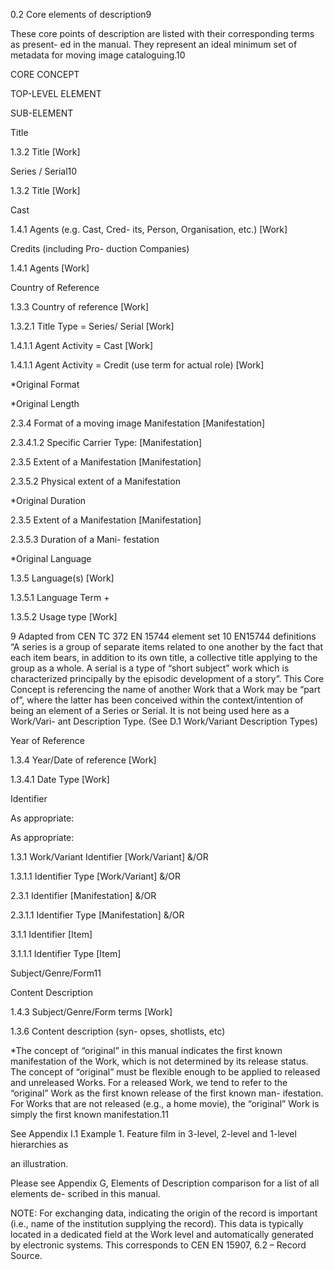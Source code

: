 0.2 Core elements of description9

These core points of description are listed with their corresponding terms as present-
ed in the manual. They represent an ideal minimum set of metadata for moving image
cataloguing.10

CORE CONCEPT

TOP-LEVEL ELEMENT

SUB-ELEMENT

Title

1.3.2  Title [Work]

Series / Serial10

1.3.2 Title [Work]

Cast

1.4.1 Agents (e.g. Cast, Cred-
its, Person, Organisation, etc.)
[Work]

Credits (including Pro-
duction Companies)

1.4.1 Agents [Work]

Country of Reference

1.3.3 Country of reference
[Work]

1.3.2.1 Title Type = Series/
Serial [Work]

1.4.1.1 Agent Activity = Cast
[Work]

1.4.1.1 Agent Activity =
Credit (use term for actual
role) [Work]

*Original Format

*Original Length

2.3.4 Format of a moving image
Manifestation [Manifestation]

2.3.4.1.2 Specific Carrier
Type: [Manifestation]

2.3.5 Extent of a Manifestation
[Manifestation]

2.3.5.2 Physical extent of a
Manifestation

*Original Duration

2.3.5  Extent of a Manifestation
[Manifestation]

2.3.5.3 Duration of a Mani-
festation

*Original Language

1.3.5 Language(s) [Work]

1.3.5.1 Language Term +

1.3.5.2 Usage type [Work]

9  Adapted from CEN TC 372 EN 15744 element set
10  EN15744 definitions “A series is a group of separate items related to one another by the fact that each item
bears, in addition to its own title, a collective title applying to the group as a whole. A serial is a type of “short
subject” work which is characterized principally by the episodic development of a story”. This Core Concept
is referencing the name of another Work that a Work may be “part of”, where the latter has been conceived
within the context/intention of being an element of a Series or Serial. It is not being used here as a Work/Vari-
ant Description Type. (See D.1 Work/Variant Description Types)



Year of Reference

1.3.4 Year/Date of reference
[Work]

1.3.4.1 Date Type [Work]

Identifier

As appropriate:

As appropriate:

1.3.1 Work/Variant Identifier
[Work/Variant] &/OR

1.3.1.1 Identifier Type
[Work/Variant] &/OR

2.3.1 Identifier [Manifestation]
&/OR

2.3.1.1 Identifier Type
[Manifestation] &/OR

3.1.1 Identifier [Item]

3.1.1.1 Identifier Type [Item]

Subject/Genre/Form11

Content Description

1.4.3 Subject/Genre/Form terms
[Work]

1.3.6 Content description (syn-
opses, shotlists, etc)

*The concept of “original” in this manual indicates the first known manifestation of
the Work, which is not determined by its release status. The concept of “original” must
be flexible enough to be applied to released and unreleased Works. For a released Work,
we tend to refer to the “original” Work as the first known release of the first known man-
ifestation. For Works that are not released (e.g., a home movie), the “original” Work is
simply the first known manifestation.11

See Appendix I.1 Example 1. Feature film in 3-level, 2-level and 1-level hierarchies as

an illustration.

Please see Appendix G, Elements of Description comparison for a list of all elements de-
scribed in this manual.

NOTE: For exchanging data, indicating the origin of the record is important (i.e., name
of the institution supplying the record). This data is typically located in a dedicated field
at the Work level and automatically generated by electronic systems. This corresponds to
CEN EN 15907, 6.2 – Record Source.
